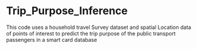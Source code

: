 # Trip_Purpose_Inference
This code uses a household travel Survey dataset and spatial Location data of points of interest to predict the trip purpose of the public transport passengers in a smart card database
